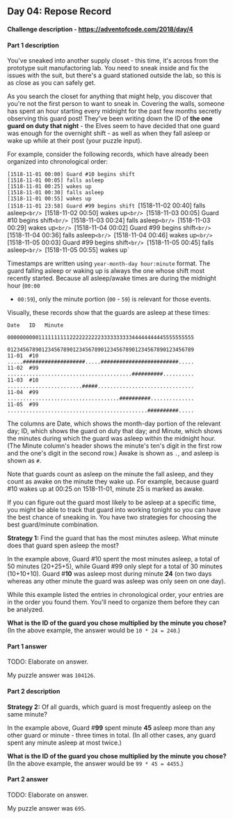 ## Day 04: Repose Record

#### Challenge description - https://adventofcode.com/2018/day/4

#### Part 1 description

You've sneaked into another supply closet - this time, it's across from the
prototype suit manufactoring lab. You need to sneak inside and fix the
issues with the suit, but there's a guard stationed outside the lab, so
this is as close as you can safely get.

As you search the closet for anything that might help, you discover that
you're not the first person to want to sneak in. Covering the walls,
someone has spent an hour starting every midnight for the past few months
secretly observing this guard post! They've been writing down the ID of **the
one guard on duty that night** - the Elves seem to have decided that one
guard was enough for the overnight shift - as well as when they fall asleep
or wake up while at their post (your puzzle input).

For example, consider the following records, which have already been
organized into chronological order:

`[1518-11-01 00:00] Guard #10 begins shift`<br/>
`[1518-11-01 00:05] falls asleep`<br/>
`[1518-11-01 00:25] wakes up`<br/>
`[1518-11-01 00:30] falls asleep`<br/>
`[1518-11-01 00:55] wakes up`<br/>
`[1518-11-01 23:58] Guard #99 begins shift
`[1518-11-02 00:40] falls asleep`<br/>
`[1518-11-02 00:50] wakes up`<br/>
`[1518-11-03 00:05] Guard #10 begins shift`<br/>
`[1518-11-03 00:24] falls asleep`<br/>
`[1518-11-03 00:29] wakes up`<br/>
`[1518-11-04 00:02] Guard #99 begins shift`<br/>
`[1518-11-04 00:36] falls asleep`<br/>
`[1518-11-04 00:46] wakes up`<br/>
`[1518-11-05 00:03] Guard #99 begins shift`<br/>
`[1518-11-05 00:45] falls asleep`<br/>
`[1518-11-05 00:55] wakes up`

Timestamps are written using `year-month-day hour:minute` format. The guard
falling asleep or waking up is always the one whose shift most recently
started. Because all asleep/awake times are during the midnight hour (`00:00`
- `00:59`), only the minute portion (`00` - `59`) is relevant for those events.

Visually, these records show that the guards are asleep at these times:
```
Date   ID   Minute
            000000000011111111112222222222333333333344444444445555555555
            012345678901234567890123456789012345678901234567890123456789
11-01  #10  .....####################.....#########################.....
11-02  #99  ........................................##########..........
11-03  #10  ........................#####...............................
11-04  #99  ....................................##########..............
11-05  #99  .............................................##########.....
```

The columns are Date, which shows the month-day portion of the relevant
day; ID, which shows the guard on duty that day; and Minute, which shows
the minutes during which the guard was asleep within the midnight hour.
(The Minute column's header shows the minute's ten's digit in the first row
and the one's digit in the second row.) Awake is shown as `.`, and asleep is
shown as `#`.

Note that guards count as asleep on the minute the fall asleep, and they
count as awake on the minute they wake up. For example, because guard #10
wakes up at 00:25 on 1518-11-01, minute 25 is marked as awake.

If you can figure out the guard most likely to be asleep at a specific
time, you might be able to track that guard into working tonight so you can
have the best chance of sneaking in. You have two strategies for choosing
the best guard/minute combination.

**Strategy 1:** Find the guard that has the most minutes asleep. What minute
does that guard spen asleep the most?

In the example above, Guard #10 spent the most minutes asleep, a total of
50 minutes (20+25+5), while Guard #99 only slept for a total of 30 minutes
(10+10+10). Guard #**10** was asleep most during minute **24** (on two days
whereas any other minute the guard was asleep was only seen on one day).

While this example listed the entries in chronological order, your entries
are in the order you found them. You'll need to organize them before they
can be analyzed.

**What is the ID of the guard you chose multiplied by the minute you chose?**
(In the above example, the answer would be `10 * 24 = 240`.)

#### Part 1 answer

TODO: Elaborate on answer.

My puzzle answer was `104126`.

#### Part 2 description

**Strategy 2:** Of all guards, which guard is most frequently asleep on the
same minute?

In the example above, Guard #**99** spent minute **45** asleep more than any other
guard or minute - three times in total. (In all other cases, any guard
spent any minute asleep at most twice.)

**What is the ID of the guard you chose multiplied by the minute you chose?**
(In the above example, the answer would be `99 * 45 = 4455`.)

#### Part 2 answer

TODO: Elaborate on answer.

My puzzle answer was `695`.
